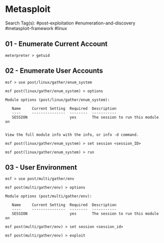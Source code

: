 # Metasploit

Search Tag(s): #post-exploitation #enumeration-and-discovery #metasploit-framework #linux

## 01 - Enumerate Current Account

```
meterpreter > getuid
```

## 02 - Enumerate User Accounts

```
msf > use post/linux/gather/enum_system

msf post(linux/gather/enum_system) > options 

Module options (post/linux/gather/enum_system):

   Name     Current Setting  Required  Description
   ----     ---------------  --------  -----------
   SESSION                   yes       The session to run this module on


View the full module info with the info, or info -d command.

msf post(linux/gather/enum_system) > set session <session_ID>

msf post(linux/gather/enum_system) > run
```

## 03 - User Environment

```
msf > use post/multi/gather/env

msf post(multi/gather/env) > options

Module options (post/multi/gather/env):

   Name     Current Setting  Required  Description
   ----     ---------------  --------  -----------
   SESSION                   yes       The session to run this module on

msf post(multi/gather/env) > set session <session_id>

msf post(multi/gather/env) > exploit
```